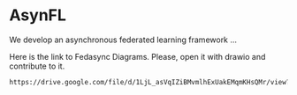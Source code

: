 # AsynFL
We develop an asynchronous federated learning framework ...

Here is the link to Fedasync Diagrams.
Please, open it with drawio and contribute to it.
```txt
https://drive.google.com/file/d/1LjL_asVqIZiBMvmlhExUakEMqmKHsQMr/view?usp=sharing
```